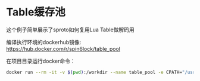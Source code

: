 # Table缓存池
这个例子简单展示了sproto如何复用Lua Table做解码用

编译执行环境的dockerhub镜像: https://hub.docker.com/r/spin6lock/table_pool

在项目目录运行docker命令：
```bash
docker run --rm -it -v $(pwd):/workdir --name table_pool -e CPATH="/usr/include/lua5.4" --entrypoint sh spin6lock/table_pool -c "cd /workdir && sh"
```

